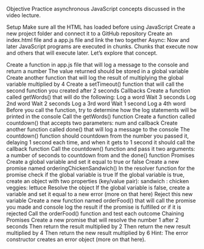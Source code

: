 Objective
Practice asynchronous JavaScript concepts discussed in the video lecture.

Setup
Make sure all the HTML has loaded before using JavaScript
Create a new project folder and connect it to a GitHub repository
Create an index.html file and a app.js file and link the two together
Async: Now and later
JavaScript programs are executed in chunks. Chunks that execute now and others that will execute later. Let’s explore that concept.

Create a function in app.js file that will log a message to the console and return a number
The value returned should be stored in a global variable
Create another function that will log the result of multiplying the global variable multiplied by 4
Create a setTimeout() function that will call the second function you created after 2 seconds
Callbacks
Create a function called getWords() that will do the following:
Log a word
Wait 3 seconds
Log 2nd word
Wait 2 seconds
Log a 3rd word
Wait 1 second
Log a 4th word
Before you call the function, try to determine how the log statements will be printed in the console
Call the getWords() function
Create a function called countdown() that accepts two parameters: num and callback
Create another function called done() that will log a message to the console
The countdown() function should countdown from the number you passed it, delaying 1 second each time, and when it gets to 1 second it should call the callback function
Call the countdown() function and pass it two arguments: a number of seconds to countdown from and the done() function
Promises
Create a global variable and set it equal to true or false
Create a new promise named orderingChickenSandwich()
In the resolver function for the promise check if the global variable is true
If the global variable is true, create an object with two properties (key/value pair):
sandwich : chicken
veggies: lettuce
Resolve the object
If the global variable is false, create a variable and set it equal to a new error (more on that here)
Reject this new variable
Create a new function named orderFood() that will call the promise you made and console log the result if the promise is fulfilled or if it is rejected
Call the orderFood() function and test each outcome
Chaining Promises
Create a new promise that will resolve the number 1 after 2 seconds
Then return the result multiplied by 2
Then return the new result multiplied by 4
Then return the new result multiplied by 6
Hint:
The error constructor creates an error object (more on that here).